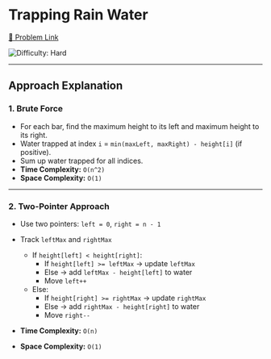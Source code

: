 # Trapping Rain Water

[🔗 Problem Link](https://leetcode.com/problems/trapping-rain-water/)  

![Difficulty: Hard](https://img.shields.io/badge/Difficulty-Hard-red)  

---


## Approach Explanation  

### 1. Brute Force 
- For each bar, find the maximum height to its left and maximum height to its right.
- Water trapped at index `i` = `min(maxLeft, maxRight) - height[i]` (if positive).
- Sum up water trapped for all indices.
- **Time Complexity:** `O(n^2)`
- **Space Complexity:** `O(1)` 

---

### 2. Two-Pointer Approach
- Use two pointers: `left = 0`, `right = n - 1`
- Track `leftMax` and `rightMax`
  - If `height[left] < height[right]`:
    - If `height[left] >= leftMax` → update `leftMax`
    - Else → add `leftMax - height[left]` to water
    - Move `left++`
  - Else:
    - If `height[right] >= rightMax` → update `rightMax`
    - Else → add `rightMax - height[right]` to water
    - Move `right--`
 
- **Time Complexity:** `O(n)`  
- **Space Complexity:** `O(1)`
